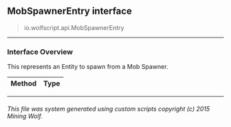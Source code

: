 ## MobSpawnerEntry __interface__

>io.wolfscript.api.MobSpawnerEntry

---

### Interface Overview

This represents an Entity to spawn from a Mob Spawner.

Method | Type   
--- | :--- 



---



###### This file was system generated using custom scripts copyright (c) 2015 Mining Wolf.
	

